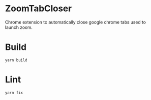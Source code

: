 # ZoomTabCloser

Chrome extension to automatically close google chrome tabs used to launch zoom.

# Build

```
yarn build
```

# Lint

```
yarn fix
```
